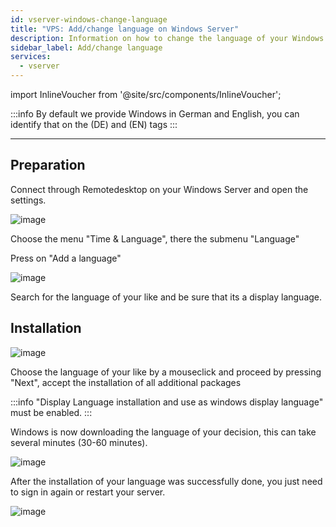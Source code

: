 ```yaml
---
id: vserver-windows-change-language
title: "VPS: Add/change language on Windows Server"
description: Information on how to change the language of your Windows VPS from ZAP-Hosting and how to add languages - ZAP-Hosting.com documentation
sidebar_label: Add/change language
services:
  - vserver
---
```


import InlineVoucher from '@site/src/components/InlineVoucher';

:::info
By default we provide Windows in German and English, you can identify that on the (DE) and (EN) tags
:::
***

<InlineVoucher />

## Preparation

Connect through Remotedesktop on your Windows Server and open the settings.

![image](https://user-images.githubusercontent.com/13604413/159173307-1c9b4b7c-d70b-4ed5-bfa9-cc5e68c093f1.png)

Choose the menu "Time & Language", there the submenu "Language"

Press on "Add a language"

![image](https://user-images.githubusercontent.com/13604413/159173310-f9ebd0aa-9e59-4c9b-9cde-5f7bd8e14172.png)

Search for the language of your like and be sure that its a display language.

## Installation

![image](https://user-images.githubusercontent.com/13604413/159173312-f53f9fe0-dec9-493f-8046-f2f05b96955c.png)

Choose the language of your like by a mouseclick and proceed by pressing "Next", accept the installation of all additional packages

:::info
"Display Language installation and use as windows display language" must be enabled.
:::

Windows is now downloading the language of your decision, this can take several minutes (30-60 minutes).

![image](https://user-images.githubusercontent.com/13604413/159173315-2927599d-7894-4171-8c7f-37516d6c5997.png)

After the installation of your language was successfully done, you just need to sign in again or restart your server.

![image](https://user-images.githubusercontent.com/13604413/159173318-6fa1e87a-2f5d-401e-abbf-383456b8bb70.png)
